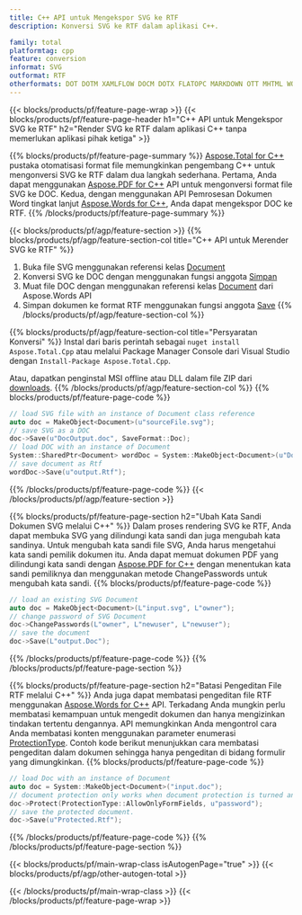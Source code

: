 ```yaml
---
title: C++ API untuk Mengekspor SVG ke RTF
description: Konversi SVG ke RTF dalam aplikasi C++.

family: total
platformtag: cpp
feature: conversion
informat: SVG
outformat: RTF
otherformats: DOT DOTM XAMLFLOW DOCM DOTX FLATOPC MARKDOWN OTT MHTML WORDML PS PCL
---
```

{{< blocks/products/pf/feature-page-wrap >}}
{{< blocks/products/pf/feature-page-header h1="C++ API untuk Mengekspor SVG ke RTF" h2="Render SVG ke RTF dalam aplikasi C++ tanpa memerlukan aplikasi pihak ketiga" >}}

{{% blocks/products/pf/feature-page-summary %}}
[Aspose.Total for C++](https://products.aspose.com/total/cpp/) pustaka otomatisasi format file memungkinkan pengembang C++ untuk mengonversi SVG ke RTF dalam dua langkah sederhana. Pertama, Anda dapat menggunakan [Aspose.PDF for C++](https://products.aspose.com/pdf/cpp/) API untuk mengonversi format file SVG ke DOC. Kedua, dengan menggunakan API Pemrosesan Dokumen Word tingkat lanjut [Aspose.Words for C++](https://products.aspose.com/words/cpp/), Anda dapat mengekspor DOC ke RTF. 
{{% /blocks/products/pf/feature-page-summary  %}}

{{< blocks/products/pf/agp/feature-section >}}
{{% blocks/products/pf/agp/feature-section-col title="C++ API untuk Merender SVG ke RTF" %}}
1. Buka file SVG menggunakan referensi kelas [Document](https://reference.aspose.com/pdf/cpp/class/aspose.pdf.document)
2. Konversi SVG ke DOC dengan menggunakan fungsi anggota [Simpan](https://reference.aspose.com/pdf/cpp/class/aspose.pdf.document#adb8061c585440fde49c1263e68837f01)
3. Muat file DOC dengan menggunakan referensi kelas [Document](https://reference.aspose.com/words/cpp/class/aspose.words.document) dari Aspose.Words API
4. Simpan dokumen ke format RTF menggunakan fungsi anggota [Save](https://reference.aspose.com/words/cpp/class/aspose.words.document#save_stream_saveformat)
{{% /blocks/products/pf/agp/feature-section-col %}}

{{% blocks/products/pf/agp/feature-section-col title="Persyaratan Konversi" %}}
Instal dari baris perintah sebagai ```nuget install Aspose.Total.Cpp``` atau melalui Package Manager Console dari Visual Studio dengan ```Install-Package Aspose.Total.Cpp```.

Atau, dapatkan penginstal MSI offline atau DLL dalam file ZIP dari [downloads](https://releases.aspose.com/total/cpp).
{{% /blocks/products/pf/agp/feature-section-col %}}
{{% blocks/products/pf/feature-page-code %}}

```cpp
// load SVG file with an instance of Document class reference
auto doc = MakeObject<Document>(u"sourceFile.svg");
// save SVG as a DOC 
doc->Save(u"DocOutput.doc", SaveFormat::Doc); 
// load DOC with an instance of Document
System::SharedPtr<Document> wordDoc = System::MakeObject<Document>(u"DocOutput.doc");
// save document as Rtf
wordDoc->Save(u"output.Rtf");  
```


{{% /blocks/products/pf/feature-page-code %}}
{{< /blocks/products/pf/agp/feature-section >}}

{{% blocks/products/pf/feature-page-section  h2="Ubah Kata Sandi Dokumen SVG melalui C++" %}}
Dalam proses rendering SVG ke RTF, Anda dapat membuka SVG yang dilindungi kata sandi dan juga mengubah kata sandinya. Untuk mengubah kata sandi file SVG, Anda harus mengetahui kata sandi pemilik dokumen itu. Anda dapat memuat dokumen PDF yang dilindungi kata sandi dengan [Aspose.PDF for C++](https://products.aspose.com/pdf/cpp/) dengan menentukan kata sandi pemiliknya dan menggunakan metode ChangePasswords untuk mengubah kata sandi.
{{% blocks/products/pf/feature-page-code %}}

```cpp
// load an existing SVG Document
auto doc = MakeObject<Document>(L"input.svg", L"owner");
// change password of SVG Document
doc->ChangePasswords(L"owner", L"newuser", L"newuser");
// save the document
doc->Save(L"output.Doc");
```

{{% /blocks/products/pf/feature-page-code  %}}
{{% /blocks/products/pf/feature-page-section %}}

{{% blocks/products/pf/feature-page-section  h2="Batasi Pengeditan File RTF melalui C++" %}}
Anda juga dapat membatasi pengeditan file RTF menggunakan [Aspose.Words for C++](https://products.aspose.com/words/cpp/) API. Terkadang Anda mungkin perlu membatasi kemampuan untuk mengedit dokumen dan hanya mengizinkan tindakan tertentu dengannya. API memungkinkan Anda mengontrol cara Anda membatasi konten menggunakan parameter enumerasi [ProtectionType](https://reference.aspose.com/words/cpp/namespace/aspose.words#protectiontype). Contoh kode berikut menunjukkan cara membatasi pengeditan dalam dokumen sehingga hanya pengeditan di bidang formulir yang dimungkinkan.
{{% blocks/products/pf/feature-page-code %}}

```cpp
// load Doc with an instance of Document
auto doc = System::MakeObject<Document>("input.doc");
// document protection only works when document protection is turned and only editing in form fields is allowed.
doc->Protect(ProtectionType::AllowOnlyFormFields, u"password");
// save the protected document.
doc->Save(u"Protected.Rtf");  
```

{{% /blocks/products/pf/feature-page-code  %}}
{{% /blocks/products/pf/feature-page-section %}}

{{< blocks/products/pf/main-wrap-class isAutogenPage="true" >}}
{{< blocks/products/pf/agp/other-autogen-total >}}

{{< /blocks/products/pf/main-wrap-class >}}
{{< /blocks/products/pf/feature-page-wrap >}}